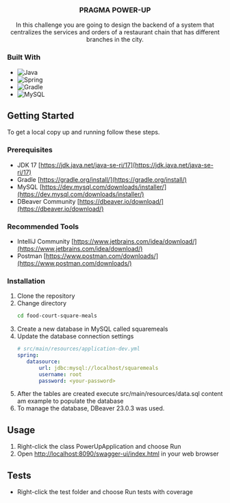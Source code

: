 <br />
<div align="center">
<h3 align="center">PRAGMA POWER-UP</h3>
  <p align="center">
    In this challenge you are going to design the backend of a system that centralizes the services and orders of a restaurant chain that has different branches in the city.
  </p>
</div>

### Built With

* ![Java](https://img.shields.io/badge/java-%23ED8B00.svg?style=for-the-badge&logo=java&logoColor=white)
* ![Spring](https://img.shields.io/badge/Spring-6DB33F?style=for-the-badge&logo=spring&logoColor=white)
* ![Gradle](https://img.shields.io/badge/Gradle-02303A.svg?style=for-the-badge&logo=Gradle&logoColor=white)
* ![MySQL](https://img.shields.io/badge/MySQL-00000F?style=for-the-badge&logo=mysql&logoColor=white)


<!-- GETTING STARTED -->
## Getting Started

To get a local copy up and running follow these steps.

### Prerequisites

* JDK 17 [https://jdk.java.net/java-se-ri/17](https://jdk.java.net/java-se-ri/17)
* Gradle [https://gradle.org/install/](https://gradle.org/install/)
* MySQL [https://dev.mysql.com/downloads/installer/](https://dev.mysql.com/downloads/installer/)
* DBeaver Community [https://dbeaver.io/download/](https://dbeaver.io/download/)

### Recommended Tools
* IntelliJ Community [https://www.jetbrains.com/idea/download/](https://www.jetbrains.com/idea/download/)
* Postman [https://www.postman.com/downloads/](https://www.postman.com/downloads/)

### Installation

1. Clone the repository
2. Change directory
   ```sh
   cd food-court-square-meals
   ```
3. Create a new database in MySQL called squaremeals
4. Update the database connection settings
   ```yml
   # src/main/resources/application-dev.yml
   spring:
      datasource:
          url: jdbc:mysql://localhost/squaremeals
          username: root
          password: <your-password>
   ```
5. After the tables are created execute src/main/resources/data.sql content am example to populate the database
6. To manage the database, DBeaver 23.0.3 was used.

<!-- USAGE -->
## Usage

1. Right-click the class PowerUpApplication and choose Run
2. Open [http://localhost:8090/swagger-ui/index.html](http://localhost:8095/swagger-ui/index.html) in your web browser

<!-- ROADMAP -->
## Tests

- Right-click the test folder and choose Run tests with coverage
